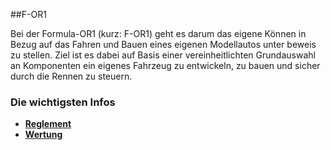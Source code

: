 ##F-OR1

Bei der Formula-OR1 (kurz: F-OR1) geht es darum das eigene Können in Bezug auf das Fahren und Bauen eines eigenen Modellautos unter beweis zu stellen. Ziel ist es dabei auf Basis einer vereinheitlichten Grundauswahl an Komponenten ein eigenes Fahrzeug zu entwickeln, zu bauen und sicher durch die Rennen zu steuern.

### Die wichtigsten Infos

* **[Reglement](http://github.com/ultimate/F-OR1/blob/master/Reglement.md)**
* **[Wertung](http://github.com/ultimate/F-OR1/blob/master/Wertung.md)**
